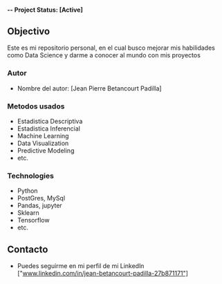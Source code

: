 #### -- Project Status: [Active]

## Objectivo
Este es mi repositorio personal, en el cual busco mejorar mis habilidades como Data Science y darme a conocer al mundo con mis proyectos 
### Autor
* Nombre del autor: [Jean Pierre Betancourt Padilla]

### Metodos usados
* Estadistica Descriptiva
* Estadistica Inferencial
* Machine Learning
* Data Visualization
* Predictive Modeling
* etc.

### Technologies
* Python
* PostGres, MySql
* Pandas, jupyter
* Sklearn
* Tensorflow
* etc. 


## Contacto
* Puedes seguirme en mi perfil de mi Linkedln ["www.linkedin.com/in/jean-betancourt-padilla-27b871171"]
